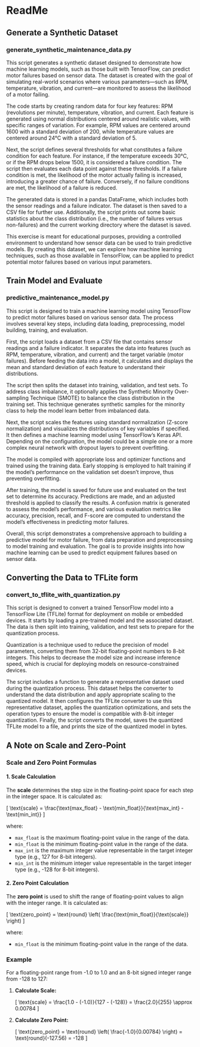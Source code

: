 # ReadMe

## Generate a Synthetic Dataset

### generate_synthetic_maintenance_data.py

This script generates a synthetic dataset designed to demonstrate how machine learning models, such as those built with TensorFlow, can predict motor failures based on sensor data. The dataset is created with the goal of simulating real-world scenarios where various parameters—such as RPM, temperature, vibration, and current—are monitored to assess the likelihood of a motor failing.

The code starts by creating random data for four key features: RPM (revolutions per minute), temperature, vibration, and current. Each feature is generated using normal distributions centered around realistic values, with specific ranges of variation. For example, RPM values are centered around 1600 with a standard deviation of 200, while temperature values are centered around 24°C with a standard deviation of 5.

Next, the script defines several thresholds for what constitutes a failure condition for each feature. For instance, if the temperature exceeds 30°C, or if the RPM drops below 1500, it is considered a failure condition. The script then evaluates each data point against these thresholds. If a failure condition is met, the likelihood of the motor actually failing is increased, introducing a greater chance of failure. Conversely, if no failure conditions are met, the likelihood of a failure is reduced.

The generated data is stored in a pandas DataFrame, which includes both the sensor readings and a failure indicator. The dataset is then saved to a CSV file for further use. Additionally, the script prints out some basic statistics about the class distribution (i.e., the number of failures versus non-failures) and the current working directory where the dataset is saved.

This exercise is meant for educational purposes, providing a controlled environment to understand how sensor data can be used to train predictive models. By creating this dataset, we can explore how machine learning techniques, such as those available in TensorFlow, can be applied to predict potential motor failures based on various input parameters.

## Train Model and Evaluate

### predictive_maintenance_model.py

This script is designed to train a machine learning model using TensorFlow to predict motor failures based on various sensor data. The process involves several key steps, including data loading, preprocessing, model building, training, and evaluation.

First, the script loads a dataset from a CSV file that contains sensor readings and a failure indicator. It separates the data into features (such as RPM, temperature, vibration, and current) and the target variable (motor failures). Before feeding the data into a model, it calculates and displays the mean and standard deviation of each feature to understand their distributions.

The script then splits the dataset into training, validation, and test sets. To address class imbalance, it optionally applies the Synthetic Minority Over-sampling Technique (SMOTE) to balance the class distribution in the training set. This technique generates synthetic samples for the minority class to help the model learn better from imbalanced data.

Next, the script scales the features using standard normalization (Z-score normalization) and visualizes the distributions of key variables if specified. It then defines a machine learning model using TensorFlow’s Keras API. Depending on the configuration, the model could be a simple one or a more complex neural network with dropout layers to prevent overfitting.

The model is compiled with appropriate loss and optimizer functions and trained using the training data. Early stopping is employed to halt training if the model’s performance on the validation set doesn’t improve, thus preventing overfitting.

After training, the model is saved for future use and evaluated on the test set to determine its accuracy. Predictions are made, and an adjusted threshold is applied to classify the results. A confusion matrix is generated to assess the model’s performance, and various evaluation metrics like accuracy, precision, recall, and F-score are computed to understand the model’s effectiveness in predicting motor failures.

Overall, this script demonstrates a comprehensive approach to building a predictive model for motor failure, from data preparation and preprocessing to model training and evaluation. The goal is to provide insights into how machine learning can be used to predict equipment failures based on sensor data.

## Converting the Data to TFLite form

### convert_to_tflite_with_quantization.py

This script is designed to convert a trained TensorFlow model into a TensorFlow Lite (TFLite) format for deployment on mobile or embedded devices. It starts by loading a pre-trained model and the associated dataset. The data is then split into training, validation, and test sets to prepare for the quantization process.

Quantization is a technique used to reduce the precision of model parameters, converting them from 32-bit floating-point numbers to 8-bit integers. This helps to decrease the model size and increase inference speed, which is crucial for deploying models on resource-constrained devices.

The script includes a function to generate a representative dataset used during the quantization process. This dataset helps the converter to understand the data distribution and apply appropriate scaling to the quantized model. It then configures the TFLite converter to use this representative dataset, applies the quantization optimizations, and sets the operation types to ensure the model is compatible with 8-bit integer quantization. Finally, the script converts the model, saves the quantized TFLite model to a file, and prints the size of the quantized model in bytes.

## A Note on Scale and Zero-Point

### Scale and Zero Point Formulas

#### 1. Scale Calculation

The **scale** determines the step size in the floating-point space for each step in the integer space. It is calculated as:

\[ \text{scale} = \frac{\text{max_float} - \text{min_float}}{\text{max_int} - \text{min_int}} \]

where:

- `max_float` is the maximum floating-point value in the range of the data.
- `min_float` is the minimum floating-point value in the range of the data.
- `max_int` is the maximum integer value representable in the target integer type (e.g., 127 for 8-bit integers).
- `min_int` is the minimum integer value representable in the target integer type (e.g., -128 for 8-bit integers).

#### 2. Zero Point Calculation

The **zero point** is used to shift the range of floating-point values to align with the integer range. It is calculated as:

\[ \text{zero_point} = \text{round} \left( \frac{\text{min_float}}{\text{scale}} \right) \]

where:

- `min_float` is the minimum floating-point value in the range of the data.

### Example

For a floating-point range from -1.0 to 1.0 and an 8-bit signed integer range from -128 to 127:

1. **Calculate Scale:**

   \[
   \text{scale} = \frac{1.0 - (-1.0)}{127 - (-128)} = \frac{2.0}{255} \approx 0.00784
   \]

2. **Calculate Zero Point:**

   \[
   \text{zero_point} = \text{round} \left( \frac{-1.0}{0.00784} \right) = \text{round}(-127.56) = -128
   \]
